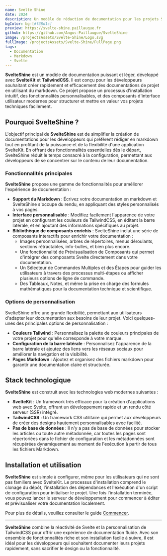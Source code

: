 ```yaml
---
name: Svelte Shine
date: 2024
description: Un modèle de rédaction de documentation pour les projets Svelte.
bgColor: bg-[#f38d1c]
preview: https://svelte-shine.paillaugue.fr
github: https://github.com/Angus-Paillaugue/SvelteShine
image: /projectsAssets/Svelte-Shine/Logo.svg
fullImage: /projectsAssets/Svelte-Shine/FullPage.png
tags:
  - Documentation
  - Markdown
  - Svelte
---
```


**SvelteShine** est un modèle de documentation puissant et léger, développé avec **SvelteKit** et **TailwindCSS**. Il est conçu pour les développeurs souhaitant créer rapidement et efficacement des documentations de projet en utilisant du markdown. Ce projet propose un processus d'installation intuitif, des fonctionnalités personnalisables, et des composants d'interface utilisateur modernes pour structurer et mettre en valeur vos projets techniques facilement.

## Pourquoi SvelteShine ?

L'objectif principal de **SvelteShine** est de simplifier la création de documentations pour les développeurs qui préfèrent rédiger en markdown tout en profitant de la puissance et de la flexibilité d'une application SvelteKit. En offrant des fonctionnalités essentielles dès le départ, SvelteShine réduit le temps consacré à la configuration, permettant aux développeurs de se concentrer sur le contenu de leur documentation.

### Fonctionnalités principales

**SvelteShine** propose une gamme de fonctionnalités pour améliorer l'expérience de documentation :

- **Support du Markdown** : Écrivez votre documentation en markdown et SvelteShine s'occupe du rendu, en appliquant des styles personnalisés à vos pages.
- **Interface personnalisable** : Modifiez facilement l'apparence de votre projet en configurant les couleurs de TailwindCSS, en éditant la barre latérale, et en ajoutant des informations spécifiques au projet.
- **Bibliothèque de composants enrichis** : SvelteShine inclut une série de composants interactifs pour enrichir votre documentation :
  - Images personnalisées, arbres de répertoires, menus déroulants, sections rétractables, info-bulles, et bien plus encore.
  - Une fonctionnalité de Prévisualisation de Composants qui permet d'intégrer des composants Svelte directement dans votre documentation.
  - Un Sélecteur de Commandes Multiples et des Étapes pour guider les utilisateurs à travers des processus multi-étapes ou afficher plusieurs options de ligne de commande.
  - Des Tableaux, Notes, et même la prise en charge des formules mathématiques pour la documentation technique et scientifique.

### Options de personnalisation

SvelteShine offre une grande flexibilité, permettant aux utilisateurs d'adapter leur documentation aux besoins de leur projet. Voici quelques-unes des principales options de personnalisation :

- **Couleurs Tailwind** : Personnalisez la palette de couleurs principales de votre projet pour qu'elle corresponde à votre marque.
- **Configuration de la barre latérale** : Personnalisez l'apparence de la barre latérale et ajoutez des liens vers les réseaux sociaux pour améliorer la navigation et la visibilité.
- **Pages Markdown** : Ajoutez et organisez des fichiers markdown pour garantir une documentation claire et structurée.

## Stack technologique

**SvelteShine** est construit avec les technologies web modernes suivantes :

- **SvelteKit** : Un framework très efficace pour la création d'applications web avec Svelte, offrant un développement rapide et un rendu côté serveur (SSR) intégré.
- **TailwindCSS** : Un framework CSS utilitaire qui permet aux développeurs de créer des designs hautement personnalisables avec facilité.
- **Pas de base de données** : Il n'y a pas de base de données pour stocker les articles ou toute autre métadonnée, car toutes les pages sont répertoriées dans le fichier de configuration et les métadonnées sont récupérées dynamiquement au moment de l'exécution à partir de tous les fichiers Markdown.

## Installation et utilisation

**SvelteShine** est simple à configurer, même pour les utilisateurs qui ne sont pas familiers avec SvelteKit. Le processus d'installation comprend le clonage du dépôt, l'installation des dépendances et l'exécution d'un script de configuration pour initialiser le projet. Une fois l'installation terminée, vous pouvez lancer le serveur de développement pour commencer à éditer et prévisualiser votre documentation localement.

Pour plus de détails, veuillez consulter le guide [Commencer](https://svelte-shine.paillaugue.fr/docs/Quickstart).

---

**SvelteShine** combine la réactivité de Svelte et la personnalisation de TailwindCSS pour offrir une expérience de documentation fluide. Avec son ensemble de fonctionnalités riche et son installation facile à suivre, il est idéal pour les développeurs qui souhaitent documenter leurs projets rapidement, sans sacrifier le design ou la fonctionnalité.
